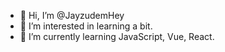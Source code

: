 - 👋 Hi, I’m @JayzudemHey
- 👀 I’m interested in learning a bit.
- 🌱 I’m currently learning JavaScript, Vue, React.

